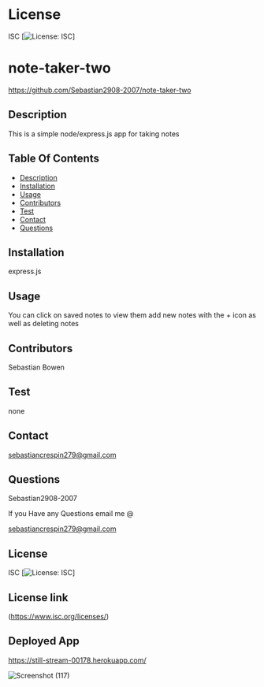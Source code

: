 
# License
 ISC
[![License: ISC](https://img.shields.io/badge/License-ISC-blue.svg)]
                 
      

# note-taker-two
 https://github.com/Sebastian2908-2007/note-taker-two
 ## Description

This is a simple node/express.js app for taking notes
    
 ## Table Of Contents
* [Description](#description)
* [Installation](#installation)
* [Usage](#usage)
* [Contributors](#contributors)
* [Test](#test)
* [Contact](#contact)
* [Questions](#questions)
    
 ## Installation

express.js

## Usage
 You can click on saved notes to view them add new notes with the + icon as well as deleting notes 

 ## Contributors

  Sebastian Bowen

 ## Test 

 none
    
## Contact

 sebastiancrespin279@gmail.com

## Questions

 Sebastian2908-2007

If you Have any Questions email me @

sebastiancrespin279@gmail.com


## License
ISC 
[![License: ISC](https://img.shields.io/badge/License-ISC-blue.svg)]

## License link
(https://www.isc.org/licenses/)   

## Deployed App
https://still-stream-00178.herokuapp.com/

![Screenshot (117)](https://user-images.githubusercontent.com/77297220/147717104-6ee7a00b-1ef8-46c2-afe4-de0e4410a1a5.png)

